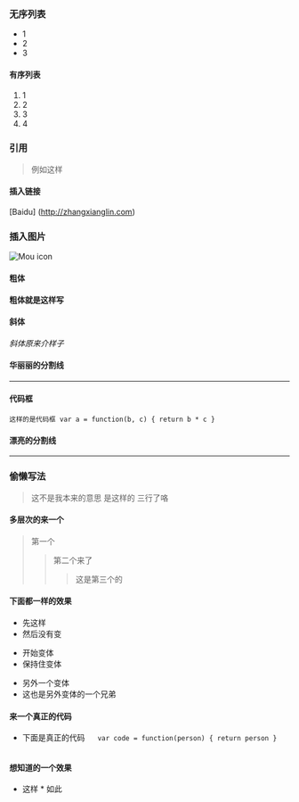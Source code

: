 ### 无序列表
* 1
* 2
* 3
#### 有序列表
1. 1
2. 2
3. 3
4. 4
### 引用
> 例如这样
#### 插入链接
[Baidu] (http://zhangxianglin.com)
### 插入图片
![Mou icon](http://mouapp.com/Mou_128.png)
#### 粗体
**粗体就是这样写**
#### 斜体
*斜体原来介样子*
#### 华丽丽的分割线
***
#### 代码框
`这样的是代码框
var a = function(b, c) {
  return b * c
  }
`
#### 漂亮的分割线
***
### 偷懒写法
> 这不是我本来的意思
是这样的
三行了咯
#### 多层次的来一个
> 第一个
>> 第二个来了
>>> 这是第三个的
#### 下面都一样的效果
* 先这样
* 然后没有变
+ 开始变体
+ 保持住变体
- 另外一个变体
- 这也是另外变体的一个兄弟
#### 来一个真正的代码
* 下面是真正的代码
    ` var code = function(person) {
        return person
        }
        `
#### 想知道的一个效果
* 这样
 * 如此
